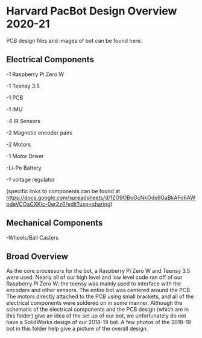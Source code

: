 # Harvard PacBot Design Overview 2020-21
PCB design files and images of bot can be found here.

## Electrical Components
-1 Raspberry Pi Zero W

-1 Teensy 3.5

-1 PCB

-1 IMU

-4 IR Sensors

-2 Magnetic encoder pairs

-2 Motors

-1 Motor Driver

-Li-Po Battery

-1 voltage regulator

(specific links to components can be found at https://docs.google.com/spreadsheets/d/1ZO9OBoGcNkOdx6GaBkAFo6AWodeVCOaCXKic-0er2z0/edit?usp=sharing)

## Mechanical Components
-Wheels/Ball Casters

## Broad Overview
As the core processors for the bot, a Raspberry Pi Zero W and Teensy 3.5 were used. Nearly all of our high level and low level code ran off of our Raspberry Pi Zero W; the teensy was mainly used to interface with the encoders and other sensors. The entire bot was centered around the PCB. The motors directly attached to the PCB using small brackets, and all of the electrical components were soldered on in some manner. Although the schematic of the electrical components and the PCB design (which are in this folder) give an idea of the set up of our bot, we unfortunately do not have a SolidWorks design of our 2018-19 bot. A few photos of the 2018-19 bot in this folder help give a picture of the overall design.
